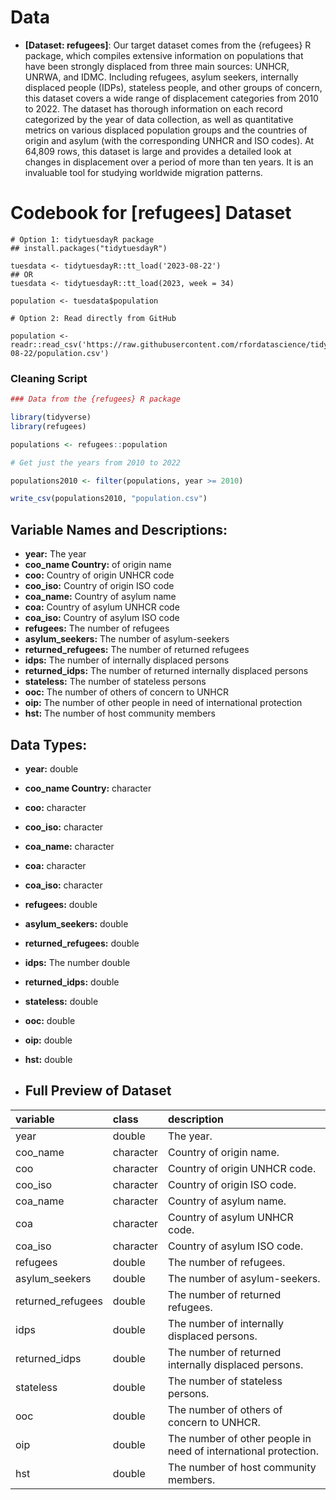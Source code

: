 # Data
-   **[Dataset: refugees]**: Our target dataset comes from the {refugees} R package, which compiles extensive information on populations that have been strongly displaced from three main sources: UNHCR, UNRWA, and IDMC. Including refugees, asylum seekers, internally displaced people (IDPs), stateless people, and other groups of concern, this dataset covers a wide range of displacement categories from 2010 to 2022. The dataset has thorough information on each record categorized by the year of data collection, as well as quantitative metrics on various displaced population groups and the countries of origin and asylum (with the corresponding UNHCR and ISO codes). At 64,809 rows, this dataset is large and provides a detailed look at changes in displacement over a period of more than ten years. It is an invaluable tool for studying worldwide migration patterns.


# Codebook for [refugees] Dataset
```{r}
# Option 1: tidytuesdayR package 
## install.packages("tidytuesdayR")

tuesdata <- tidytuesdayR::tt_load('2023-08-22')
## OR
tuesdata <- tidytuesdayR::tt_load(2023, week = 34)

population <- tuesdata$population

# Option 2: Read directly from GitHub

population <- readr::read_csv('https://raw.githubusercontent.com/rfordatascience/tidytuesday/master/data/2023/2023-08-22/population.csv')
```
### Cleaning Script

``` r
### Data from the {refugees} R package

library(tidyverse)
library(refugees)

populations <- refugees::population

# Get just the years from 2010 to 2022

populations2010 <- filter(populations, year >= 2010)

write_csv(populations2010, "population.csv")
```

## Variable Names and Descriptions:

- **year:** The year
- **coo_name Country:** of origin name
- **coo:**	Country of origin UNHCR code
- **coo_iso:**	Country of origin ISO code
- **coa_name:**		Country of asylum name
- **coa:**		Country of asylum UNHCR code
- **coa_iso:**		Country of asylum ISO code
- **refugees:**		The number of refugees
- **asylum_seekers:**		The number of asylum-seekers
- **returned_refugees:**	The number of returned refugees
- **idps:**		The number of internally displaced persons
- **returned_idps:**		The number of returned internally displaced persons
- **stateless:**		The number of stateless persons
- **ooc:**		The number of others of concern to UNHCR
- **oip:**	The number of other people in need of international protection
- **hst:**		The number of host community members

## Data Types:

- **year:** double
- **coo_name Country:** character
- **coo:**	character
- **coo_iso:**	character
- **coa_name:**	character
- **coa:**	character
- **coa_iso:**	character
- **refugees:**	double
- **asylum_seekers:**		double
- **returned_refugees:**	double
- **idps:**		The number double
- **returned_idps:**		double
- **stateless:**		double
- **ooc:**		double
- **oip:**	double
- **hst:**		double

- ## Full Preview of Dataset
  
|variable          |class     |description       |
|:-----------------|:---------|:-----------------|
|year              |double    |The year.              |
|coo_name          |character |Country of origin name.        |
|coo               |character |Country of origin UNHCR code.   |
|coo_iso           |character |Country of origin ISO code.  |
|coa_name          |character |Country of asylum name.    |
|coa               |character |Country of asylum UNHCR code.  |
|coa_iso           |character |Country of asylum ISO code.    |
|refugees          |double    |The number of refugees.   |
|asylum_seekers    |double    |The number of asylum-seekers.  |
|returned_refugees |double    |The number of returned refugees. |
|idps              |double    |The number of internally displaced persons.     |
|returned_idps     |double    |The number of returned internally displaced persons.  |
|stateless         |double    |The number of stateless persons.  |
|ooc               |double    |The number of others of concern to UNHCR.   |
|oip               |double    |The number of other people in need of international protection.     |
|hst               |double    |The number of host community members.     |



